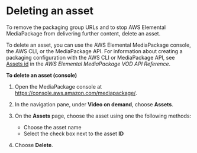 # Deleting an asset<a name="asset-delete"></a>

To remove the packaging group URLs and to stop AWS Elemental MediaPackage from delivering further content, delete an asset\. 

To delete an asset, you can use the AWS Elemental MediaPackage console, the AWS CLI, or the MediaPackage API\. For information about creating a packaging configuration with the AWS CLI or MediaPackage API, see [Assets id](https://docs.aws.amazon.com/mediapackage-vod/latest/apireference/assets-id.html) in the *AWS Elemental MediaPackage VOD API Reference*\.

**To delete an asset \(console\)**

1. Open the MediaPackage console at [https://console\.aws\.amazon\.com/mediapackage/](https://console.aws.amazon.com/mediapackage/)\.

1. In the navigation pane, under **Video on demand**, choose **Assets**\.

1. On the **Assets** page, choose the asset using one the following methods: 
   + Choose the asset name
   + Select the check box next to the asset **ID**

1. Choose **Delete**\.